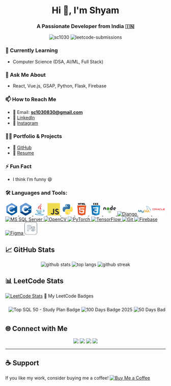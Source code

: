 <h1 align="center">Hi 👋, I'm Shyam</h1>
<h3 align="center">A Passionate Developer from India 🇮🇳</h3>

<p align="center">
  <img src="https://komarev.com/ghpvc/?username=sc1030&label=Profile%20views&color=0e75b6&style=flat" alt="sc1030" />
  <img src="https://img.shields.io/badge/LeetCode-592%20submissions%20in%20last%2012%20months-orange?style=flat&logo=leetcode" alt="leetcode-submissions" />
</p>


### 🌱 Currently Learning
- Computer Science (DSA, AI/ML, Full Stack)

### 💬 Ask Me About
- React, Vue.js, GSAP, Python, Flask, Firebase

### 📫 How to Reach Me
- 📧 Email: **sc1030830@gmail.com**
- 💼 [LinkedIn](https://www.linkedin.com/in/shyam-software-engineer/)
- 📸 [Instagram](https://instagram.com/shyamchouhan8890)

### 👨‍💻 Portfolio & Projects
- 🔗 [GitHub](https://github.com/sc1030)
- 📄 [Resume](https://github.com/sc1030/Resume/blob/main/Shyam%20Sunder%20best.pdf)

### ⚡ Fun Fact
- I think I’m funny 😄

<h3 align="left">🛠️ Languages and Tools:</h3>

<p align="left">
  <!-- Programming Languages -->
  <a href="https://www.cprogramming.com/" target="_blank" rel="noreferrer">
    <img src="https://raw.githubusercontent.com/devicons/devicon/master/icons/c/c-original.svg" alt="C" width="40" height="40"/>
  </a>
  <a href="https://www.w3schools.com/cpp/" target="_blank" rel="noreferrer">
    <img src="https://raw.githubusercontent.com/devicons/devicon/master/icons/cplusplus/cplusplus-original.svg" alt="C++" width="40" height="40"/>
  </a>
  <a href="https://www.java.com" target="_blank" rel="noreferrer">
    <img src="https://raw.githubusercontent.com/devicons/devicon/master/icons/java/java-original.svg" alt="Java" width="40" height="40"/>
  </a>
  <a href="https://developer.mozilla.org/en-US/docs/Web/JavaScript" target="_blank" rel="noreferrer">
    <img src="https://raw.githubusercontent.com/devicons/devicon/master/icons/javascript/javascript-original.svg" alt="JavaScript" width="40" height="40"/>
  </a>
  <a href="https://www.python.org" target="_blank" rel="noreferrer">
    <img src="https://raw.githubusercontent.com/devicons/devicon/master/icons/python/python-original.svg" alt="Python" width="40" height="40"/>
  </a>

  <!-- Web Development -->
  <a href="https://www.w3.org/html/" target="_blank" rel="noreferrer">
    <img src="https://raw.githubusercontent.com/devicons/devicon/master/icons/html5/html5-original-wordmark.svg" alt="HTML5" width="40" height="40"/>
  </a>
  <a href="https://www.w3schools.com/css/" target="_blank" rel="noreferrer">
    <img src="https://raw.githubusercontent.com/devicons/devicon/master/icons/css3/css3-original-wordmark.svg" alt="CSS3" width="40" height="40"/>
  </a>
  <a href="https://nodejs.org" target="_blank" rel="noreferrer">
    <img src="https://raw.githubusercontent.com/devicons/devicon/master/icons/nodejs/nodejs-original-wordmark.svg" alt="Node.js" width="40" height="40"/>
  </a>
  <a href="https://www.djangoproject.com/" target="_blank" rel="noreferrer">
    <img src="https://cdn.worldvectorlogo.com/logos/django.svg" alt="Django" width="40" height="40"/>
  </a>

  <!-- Databases -->
  <a href="https://www.mysql.com/" target="_blank" rel="noreferrer">
    <img src="https://raw.githubusercontent.com/devicons/devicon/master/icons/mysql/mysql-original-wordmark.svg" alt="MySQL" width="40" height="40"/>
  </a>
  <a href="https://www.oracle.com/" target="_blank" rel="noreferrer">
    <img src="https://raw.githubusercontent.com/devicons/devicon/master/icons/oracle/oracle-original.svg" alt="Oracle DB" width="40" height="40"/>
  </a>
  <a href="https://www.microsoft.com/en-us/sql-server" target="_blank" rel="noreferrer">
    <img src="https://www.svgrepo.com/show/303229/microsoft-sql-server-logo.svg" alt="MS SQL Server" width="40" height="40"/>
  </a>

  <!-- AI/ML & CV -->
  <a href="https://opencv.org/" target="_blank" rel="noreferrer">
    <img src="https://www.vectorlogo.zone/logos/opencv/opencv-icon.svg" alt="OpenCV" width="40" height="40"/>
  </a>
  <a href="https://pytorch.org/" target="_blank" rel="noreferrer">
    <img src="https://www.vectorlogo.zone/logos/pytorch/pytorch-icon.svg" alt="PyTorch" width="40" height="40"/>
  </a>
  <a href="https://www.tensorflow.org" target="_blank" rel="noreferrer">
    <img src="https://www.vectorlogo.zone/logos/tensorflow/tensorflow-icon.svg" alt="TensorFlow" width="40" height="40"/>
  </a>

  <!-- Tools -->
  <a href="https://git-scm.com/" target="_blank" rel="noreferrer">
    <img src="https://www.vectorlogo.zone/logos/git-scm/git-scm-icon.svg" alt="Git" width="40" height="40"/>
  </a>
  <a href="https://firebase.google.com/" target="_blank" rel="noreferrer">
    <img src="https://www.vectorlogo.zone/logos/firebase/firebase-icon.svg" alt="Firebase" width="40" height="40"/>
  </a>
  <a href="https://www.figma.com/" target="_blank" rel="noreferrer">
    <img src="https://www.vectorlogo.zone/logos/figma/figma-icon.svg" alt="Figma" width="40" height="40"/>
  </a>
  <a href="https://www.photoshop.com/en" target="_blank" rel="noreferrer">
    <img src="https://raw.githubusercontent.com/devicons/devicon/master/icons/photoshop/photoshop-line.svg" alt="Photoshop" width="40" height="40"/>
  </a>
</p>


## 📈 GitHub Stats
<p align="center">
  <img src="https://github-readme-stats.vercel.app/api?username=sc1030&show_icons=true&theme=radical" alt="github stats" />
  <img src="https://github-readme-stats.vercel.app/api/top-langs/?username=sc1030&layout=compact&theme=radical" alt="top langs" />
  <img src="https://github-readme-streak-stats.herokuapp.com/?user=sc1030&theme=radical" alt="github streak" />
</p>

## 📊 LeetCode Stats

[![LeetCode Stats](https://leetcard.jacoblin.cool/shyamchouhan?theme=dark&ext=heatmap)](https://leetcode.com/u/shyamchouhan/)
🏅 My LeetCode Badges
<div align="center" style="overflow-x: auto; white-space: nowrap; padding: 10px; border-radius: 10px;"> <img src="https://img.icons8.com/fluency/48/null/medal.png" title="Top SQL 50 - Study Plan Badge" /> <!-- Streak Badges --> <img src="https://assets.leetcode.com/streaks/100days_badge_2025.png" alt="100 Days Badge 2025" height="80"/> <img src="https://assets.leetcode.com/streaks/50days_badge_2025.png" alt="50 Days Badge 2025" height="80"/> <img src="https://assets.leetcode.com/streaks/200days_badge_2024.png" alt="200 Days Badge 2024" height="80"/> <img src="https://assets.leetcode.com/streaks/100days_badge_2024.png" alt="100 Days Badge 2024" height="80"/> <img src="https://assets.leetcode.com/streaks/50days_badge_2024.png" alt="50 Days Badge 2024" height="80"/> <!-- Monthly Badges --> <img src="https://assets.leetcode.com/monthly/feb_2025_badge.png" alt="Feb Badge" height="80"/> <img src="https://assets.leetcode.com/monthly/mar_2025_badge.png" alt="Mar Badge" height="80"/> <img src="https://assets.leetcode.com/monthly/apr_2025_badge.png" alt="Apr Badge" height="80"/> <img src="https://assets.leetcode.com/monthly/jan_2025_badge.png" alt="Jan Badge" height="80"/> <img src="https://assets.leetcode.com/monthly/dec_2024_badge.png" alt="Dec Badge" height="80"/> <img src="https://assets.leetcode.com/monthly/nov_2024_badge.png" alt="Nov Badge" height="80"/> <img src="https://assets.leetcode.com/monthly/oct_2024_badge.png" alt="Oct Badge" height="80"/> <img src="https://assets.leetcode.com/monthly/sep_2024_badge.png" alt="Sep Badge" height="80"/> <img src="https://assets.leetcode.com/monthly/aug_2024_badge.png" alt="Aug Badge" height="80"/> <img src="https://assets.leetcode.com/monthly/jul_2024_badge.png" alt="Jul Badge" height="80"/> <!-- Custom Medal Badges --> <img src="https://leetcode.com/medal/?showImg=0&id=4774005&isLevel=false" height="80"/> <img src="https://leetcode.com/medal/?showImg=0&id=4545583&isLevel=false" height="80"/> <img src="https://leetcode.com/medal/?showImg=0&id=4824422&isLevel=false" height="80"/> <img src="https://leetcode.com/medal/?showImg=0&id=5024493&isLevel=false" height="80"/> <img src="https://leetcode.com/medal/?showImg=0&id=5321399&isLevel=false" height="80"/> <img src="https://leetcode.com/medal/?showImg=0&id=5581237&isLevel=false" height="80"/> <img src="https://leetcode.com/medal/?showImg=0&id=5874191&isLevel=false" height="80"/> <img src="https://leetcode.com/medal/?showImg=0&id=6075109&isLevel=false" height="80"/> <img src="https://leetcode.com/medal/?showImg=0&id=6325579&isLevel=false" height="80"/> <img src="https://leetcode.com/medal/?showImg=0&id=6665936&isLevel=false" height="80"/> <img src="https://leetcode.com/medal/?showImg=0&id=6925249&isLevel=false" height="80"/> <img src="https://leetcode.com/medal/?showImg=0&id=4278689&isLevel=false" height="80"/> <img src="https://leetcode.com/medal/?showImg=0&id=4782782&isLevel=false" height="80"/> <img src="https://leetcode.com/medal/?showImg=0&id=5705406&isLevel=false" height="80"/> <img src="https://leetcode.com/medal/?showImg=0&id=6256507&isLevel=false" height="80"/> <img src="https://leetcode.com/medal/?showImg=0&id=6796272&isLevel=false" height="80"/> </div>





## 🌐 Connect with Me

<p align="center">
  <a href="https://linkedin.com/in/shyam-sunder" target="_blank"><img src="https://img.shields.io/badge/-LinkedIn-blue?style=flat-square&logo=linkedin" /></a>
  <a href="https://instagram.com/shyamchouhan8890" target="_blank"><img src="https://img.shields.io/badge/-Instagram-E4405F?style=flat-square&logo=instagram&logoColor=white" /></a>
  <a href="https://github.com/sc1030" target="_blank"><img src="https://img.shields.io/badge/-GitHub-181717?style=flat-square&logo=github" /></a>
  <a href="mailto:sc1030830@gmail.com"><img src="https://img.shields.io/badge/-Email-D14836?style=flat-square&logo=gmail&logoColor=white" /></a>
</p>

---
## ☕ Support
If you like my work, consider buying me a coffee!
[![Buy Me a Coffee](https://img.shields.io/badge/-Buy%20Me%20a%20Coffee-ff813f?style=flat-square&logo=buy-me-a-coffee&logoColor=white)](https://buymeacoffee.com/your-username)

